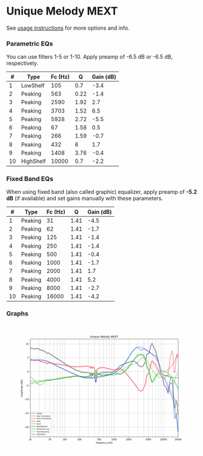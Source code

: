 # Unique Melody MEXT
See [usage instructions](https://github.com/jaakkopasanen/AutoEq#usage) for more options and info.

### Parametric EQs
You can use filters 1-5 or 1-10. Apply preamp of -6.5 dB or -6.5 dB, respectively.

|   # | Type      |   Fc (Hz) |    Q |   Gain (dB) |
|-----|-----------|-----------|------|-------------|
|   1 | LowShelf  |       105 | 0.7  |        -3.4 |
|   2 | Peaking   |       563 | 0.22 |        -1.4 |
|   3 | Peaking   |      2590 | 1.92 |         2.7 |
|   4 | Peaking   |      3703 | 1.52 |         6.5 |
|   5 | Peaking   |      5928 | 2.72 |        -5.5 |
|   6 | Peaking   |        67 | 1.58 |         0.5 |
|   7 | Peaking   |       266 | 1.59 |        -0.7 |
|   8 | Peaking   |       432 | 6    |         1.7 |
|   9 | Peaking   |      1408 | 3.76 |        -0.4 |
|  10 | HighShelf |     10000 | 0.7  |        -2.2 |

### Fixed Band EQs
When using fixed band (also called graphic) equalizer, apply preamp of **-5.2 dB** (if available) and set gains manually with these parameters.

|   # | Type    |   Fc (Hz) |    Q |   Gain (dB) |
|-----|---------|-----------|------|-------------|
|   1 | Peaking |        31 | 1.41 |        -4.5 |
|   2 | Peaking |        62 | 1.41 |        -1.7 |
|   3 | Peaking |       125 | 1.41 |        -1.4 |
|   4 | Peaking |       250 | 1.41 |        -1.4 |
|   5 | Peaking |       500 | 1.41 |        -0.4 |
|   6 | Peaking |      1000 | 1.41 |        -1.7 |
|   7 | Peaking |      2000 | 1.41 |         1.7 |
|   8 | Peaking |      4000 | 1.41 |         5.2 |
|   9 | Peaking |      8000 | 1.41 |        -2.7 |
|  10 | Peaking |     16000 | 1.41 |        -4.2 |

### Graphs
![](./Unique%20Melody%20MEXT.png)
